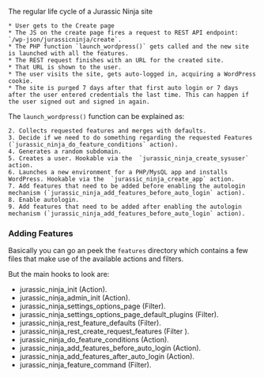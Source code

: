 

The regular life cycle of a Jurassic Ninja site

```
* User gets to the Create page
* The JS on the create page fires a request to REST API endpoint: `/wp-json/jurassicninja/create`.
* The PHP function `launch_wordpress()` gets called and the new site is launched with all the features.
* The REST request finishes with an URL for the created site.
* That URL is shown to the user.
* The user visits the site, gets auto-logged in, acquiring a WordPress cookie.
* The site is purged 7 days after that first auto login or 7 days after the user entered credentials the last time. This can happen if the user signed out and signed in again.
```

The `launch_wordpress()` function can be explained as:

```
2. Collects requested features and merges with defaults.
3. Decide if we need to do something regarding the requested Features (`jurassic_ninja_do_feature_conditions` action).
4. Generates a random subdomain.
5. Creates a user. Hookable via the  `jurassic_ninja_create_sysuser` action.
6. Launches a new environment for a PHP/MysQL app and installs WordPress. Hookable via the  `jurassic_ninja_create_app` action.
7. Add features that need to be added before enabling the autologin mechanism (`jurassic_ninja_add_features_before_auto_login` action).
8. Enable autologin.
9. Add features that need to be added after enabling the autologin mechanism (`jurassic_ninja_add_features_before_auto_login` action).
```


### Adding Features

Basically you can go an peek the `features` directory which contains a few files that make use of the available actions and filters.

But the main hooks to look are:

* jurassic_ninja_init (Action).
* jurassic_ninja_admin_init (Action).
* jurassic_ninja_settings_options_page (Filter).
* jurassic_ninja_settings_options_page_default_plugins (Filter).
* jurassic_ninja_rest_feature_defaults (Filter).
* jurassic_ninja_rest_create_request_features (Filter ).
* jurassic_ninja_do_feature_conditions (Action).
* jurassic_ninja_add_features_before_auto_login (Action).
* jurassic_ninja_add_features_after_auto_login (Action).
* jurassic_ninja_feature_command (Filter).